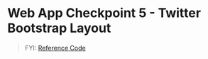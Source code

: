 # Web App Checkpoint 5 - Twitter Bootstrap Layout

> FYI: [Reference Code](https://github.com/s2t2/daily-briefings-py/pull/1/commits/1991d4670b03a829390f206cc9892266fe0d7ad5)
